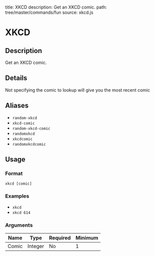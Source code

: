 title: XKCD
description: Get an XKCD comic.
path: tree/master/commands/fun
source: xkcd.js

# XKCD

## Description

Get an XKCD comic.

## Details

Not specifying the comic to lookup will give you the most recent comic

## Aliases

* `random-xkcd`
* `xkcd-comic`
* `random-xkcd-comic`
* `randomxkcd`
* `xkcdcomic`
* `randomxkcdcomic`

## Usage

### Format

`xkcd [comic]`

### Examples

* `xkcd`
* `xkcd 614`

### Arguments

| Name  | Type    | Required | Minimum |
|-------|---------|----------|---------|
| Comic | Integer | No       | 1       |
